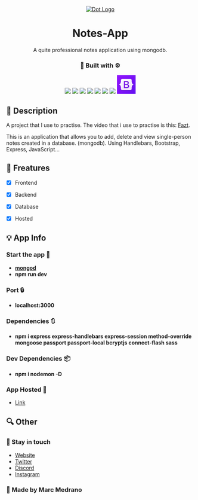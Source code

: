 <p align="center">
  <a href="" target="blank"><img src="https://services.garmin.cn/appsLibraryBusinessServices_v0/rest/apps/abae37aa-df56-47e8-91fd-8b85ad85cba0/icon/935e4a06-3986-4186-8a7e-3bf429ac079e" width="160" alt="Dot Logo" /></a>
  <h1 align="center" href="">Notes-App</h1>
</p>
<p align="center">A quite professional notes application using mongodb.</p>

<h3 align="center">🔨 Built with ⚙️</h3>
<p align="center">
    <img src="https://i.ibb.co/2WGR5b3/handlebars-282936.png" height='50px'/>
    <img src='https://raw.githubusercontent.com/sammwyy/sammwyy/master/skills/sass.png' height='50px'/>
    <img src='https://raw.githubusercontent.com/sammwyy/sammwyy/master/skills/css.png' height='50px'/>
    <img src='https://raw.githubusercontent.com/sammwyy/sammwyy/master/skills/javascript.jpg' height='50px'/>
    <img src='https://i.ibb.co/091PXyc/pngfind-com-pc-master-race-png-1363736.png' height='50px'/>
    <img src="https://raw.githubusercontent.com/sammwyy/sammwyy/master/skills/mongo.png" height='50px'/> 
    <img src='https://raw.githubusercontent.com/sammwyy/sammwyy/master/skills/nodejs.png' height='50px'/>
    <img src='https://raw.githubusercontent.com/elmarcz/JS-Fullstack/master/src/Bootstrap.png' height='50px'/>
</p>

## 📝 Description

A project that I use to practise. The video that i use to practise is this: [Fazt](https://www.youtube.com/watch?v=-bI0diefasA).

This is an application that allows you to add, delete and view single-person notes created in a database. (mongodb). Using Handlebars, Bootstrap, Express, JavaScript...

## 🌃 Freatures

- [x] Frontend
- [x] Backend
- [x] Database

- [x] Hosted

## 💡 App Info
### Start the app 🔌
- <a href='https://www.youtube.com/watch?v=lWMemPN9t6Q&t=380s'><b>mongod</b></a>
- <b>npm run dev</b>

### Port 🔒
- <b>localhost:3000</b>

### Dependencies 🔃
- <b>npm i express express-handlebars express-session method-override mongoose passport passport-local bcryptjs connect-flash sass</b>

### Dev Dependencies 📦
- <b>npm i nodemon -D</b>

### App Hosted 📁
- [Link](https://books-js-fullstack.herokuapp.com)

## 🔍 Other
### 👤 Stay in touch

- [Website](https://elmarcz.github.io/portfolio/)
- [Twitter](https://twitter.com/MarcMedrano15)
- [Discord](https://discord.com/invite/zPSYDGVXxx)
- [Instagram](https://www.instagram.com/marcmedranoz/)

### 🔅 Made by Marc Medrano
